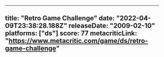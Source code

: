 
---
title: "Retro Game Challenge"
date: "2022-04-09T23:38:28.188Z"
releaseDate: "2009-02-10"
platforms: ["ds"]
score: 77
metacriticLink: "https://www.metacritic.com/game/ds/retro-game-challenge"
---
